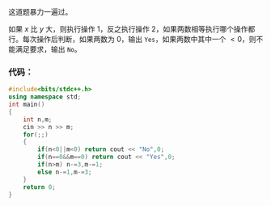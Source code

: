 这道题暴力一遍过。

如果 $x$ 比 $y$ 大，则执行操作 $1$，反之执行操作 $2$，如果两数相等执行哪个操作都行。每次操作后判断，如果两数为 $0$，输出 `Yes`，如果两数中其中一个 $<0$，则不能满足要求，输出 `No`。

### 代码：
```cpp
#include<bits/stdc++.h>
using namespace std;
int main()
{
	int n,m;
	cin >> n >> m;
	for(;;)
	{
		if(n<0||m<0) return cout << "No",0;
		if(n==0&&m==0) return cout << "Yes",0; 
		if(n>m) n-=3,m-=1;
		else n-=1,m-=3;
 	}
	return 0;
}
```
